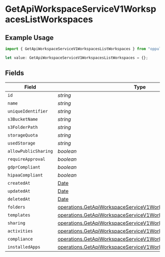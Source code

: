 # GetApiWorkspaceServiceV1WorkspacesListWorkspaces

## Example Usage

```typescript
import { GetApiWorkspaceServiceV1WorkspacesListWorkspaces } from "oppulence-backend-sdk/models/operations";

let value: GetApiWorkspaceServiceV1WorkspacesListWorkspaces = {};
```

## Fields

| Field                                                                                                                                              | Type                                                                                                                                               | Required                                                                                                                                           | Description                                                                                                                                        |
| -------------------------------------------------------------------------------------------------------------------------------------------------- | -------------------------------------------------------------------------------------------------------------------------------------------------- | -------------------------------------------------------------------------------------------------------------------------------------------------- | -------------------------------------------------------------------------------------------------------------------------------------------------- |
| `id`                                                                                                                                               | *string*                                                                                                                                           | :heavy_minus_sign:                                                                                                                                 | N/A                                                                                                                                                |
| `name`                                                                                                                                             | *string*                                                                                                                                           | :heavy_minus_sign:                                                                                                                                 | N/A                                                                                                                                                |
| `uniqueIdentifier`                                                                                                                                 | *string*                                                                                                                                           | :heavy_minus_sign:                                                                                                                                 | N/A                                                                                                                                                |
| `s3BucketName`                                                                                                                                     | *string*                                                                                                                                           | :heavy_minus_sign:                                                                                                                                 | N/A                                                                                                                                                |
| `s3FolderPath`                                                                                                                                     | *string*                                                                                                                                           | :heavy_minus_sign:                                                                                                                                 | N/A                                                                                                                                                |
| `storageQuota`                                                                                                                                     | *string*                                                                                                                                           | :heavy_minus_sign:                                                                                                                                 | N/A                                                                                                                                                |
| `usedStorage`                                                                                                                                      | *string*                                                                                                                                           | :heavy_minus_sign:                                                                                                                                 | N/A                                                                                                                                                |
| `allowPublicSharing`                                                                                                                               | *boolean*                                                                                                                                          | :heavy_minus_sign:                                                                                                                                 | N/A                                                                                                                                                |
| `requireApproval`                                                                                                                                  | *boolean*                                                                                                                                          | :heavy_minus_sign:                                                                                                                                 | N/A                                                                                                                                                |
| `gdprCompliant`                                                                                                                                    | *boolean*                                                                                                                                          | :heavy_minus_sign:                                                                                                                                 | N/A                                                                                                                                                |
| `hipaaCompliant`                                                                                                                                   | *boolean*                                                                                                                                          | :heavy_minus_sign:                                                                                                                                 | N/A                                                                                                                                                |
| `createdAt`                                                                                                                                        | [Date](https://developer.mozilla.org/en-US/docs/Web/JavaScript/Reference/Global_Objects/Date)                                                      | :heavy_minus_sign:                                                                                                                                 | N/A                                                                                                                                                |
| `updatedAt`                                                                                                                                        | [Date](https://developer.mozilla.org/en-US/docs/Web/JavaScript/Reference/Global_Objects/Date)                                                      | :heavy_minus_sign:                                                                                                                                 | N/A                                                                                                                                                |
| `deletedAt`                                                                                                                                        | [Date](https://developer.mozilla.org/en-US/docs/Web/JavaScript/Reference/Global_Objects/Date)                                                      | :heavy_minus_sign:                                                                                                                                 | N/A                                                                                                                                                |
| `folders`                                                                                                                                          | [operations.GetApiWorkspaceServiceV1WorkspacesListFolders](../../models/operations/getapiworkspaceservicev1workspaceslistfolders.md)[]             | :heavy_minus_sign:                                                                                                                                 | N/A                                                                                                                                                |
| `templates`                                                                                                                                        | [operations.GetApiWorkspaceServiceV1WorkspacesListTemplates](../../models/operations/getapiworkspaceservicev1workspaceslisttemplates.md)[]         | :heavy_minus_sign:                                                                                                                                 | N/A                                                                                                                                                |
| `sharing`                                                                                                                                          | [operations.GetApiWorkspaceServiceV1WorkspacesListSharing](../../models/operations/getapiworkspaceservicev1workspaceslistsharing.md)[]             | :heavy_minus_sign:                                                                                                                                 | N/A                                                                                                                                                |
| `activities`                                                                                                                                       | [operations.GetApiWorkspaceServiceV1WorkspacesListActivities](../../models/operations/getapiworkspaceservicev1workspaceslistactivities.md)[]       | :heavy_minus_sign:                                                                                                                                 | N/A                                                                                                                                                |
| `compliance`                                                                                                                                       | [operations.GetApiWorkspaceServiceV1WorkspacesListCompliance](../../models/operations/getapiworkspaceservicev1workspaceslistcompliance.md)[]       | :heavy_minus_sign:                                                                                                                                 | N/A                                                                                                                                                |
| `installedApps`                                                                                                                                    | [operations.GetApiWorkspaceServiceV1WorkspacesListInstalledApps](../../models/operations/getapiworkspaceservicev1workspaceslistinstalledapps.md)[] | :heavy_minus_sign:                                                                                                                                 | N/A                                                                                                                                                |